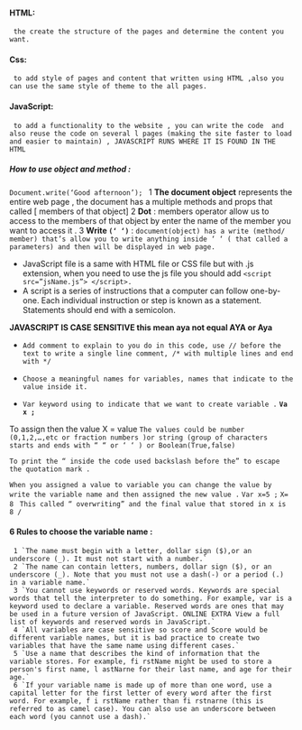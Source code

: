 #### HTML:
     the create the structure of the pages and determine the content you want.

#### Css:
     to add style of pages and content that written using HTML ,also you can use the same style of theme to the all pages.

#### JavaScript:
     to add a functionality to the website , you can write the code  and also reuse the code on several l pages (making the site faster to load and easier to maintain) , JAVASCRIPT RUNS WHERE IT IS FOUND IN THE HTML

##### How to use object and method :
`Document.write(‘Good afternoon’); `
 1 **The document object** represents the entire web page , the document has a multiple methods and props that called [ members of that object]
 2 **Dot** : members operator allow us to access to the members of that object by enter the name of the member you want to access it .
 3 **Write `(‘ ‘)`** : `document(object) has a write (method/ member) that’s allow you to write anything inside ‘ ‘ ( that called a parameters) and then will be displayed in web page.`

* JavaScript file is a same with HTML file or CSS file but with .js extension, when you need to use the js file you should add `<script src=”jsName.js”> </script>.`
* A script is a series of instructions that a computer can follow one-by-one. Each individual instruction or step is known as a statement. Statements should end with a semicolon.

**JAVASCRIPT IS CASE SENSITIVE this mean aya not equal AYA or Aya**

* `Add comment to explain to you do in this code, use // before the text to write a single line comment, /* with multiple lines and end with */` 

* `Choose a meaningful names for variables, names that indicate to the value inside it.`

* `Var keyword using to indicate that we want to create variable .`
 **`Va x ;`**

To assign then the value 
X = value 
`The values could be number (0,1,2,…,etc or fraction numbers )or string (group of characters starts and ends with “ “ or ‘ ‘ ) or Boolean(True,false)`

`To print the “ inside the code used backslash before the” to escape the quotation mark .`

`When you assigned a value to variable you can change the value by write the variable name and then assigned the new value .`
`Var x=5 ;`
`X= 8 `
`This called “ overwriting” and the final value that stored in x is 8 /`


#### 6 Rules to choose the variable name :
     1 `The name must begin with a letter, dollar sign ($),or an underscore (_). It must not start with a number.`
     2 `The name can contain letters, numbers, dollar sign ($), or an underscore (_). Note that you must not use a dash(-) or a period (.) in a variable name.`
     3 `You cannot use keywords or reserved words. Keywords are special words that tell the interpreter to do something. For example, var is a keyword used to declare a variable. Reserved words are ones that may be used in a future version of JavaScript. ONLINE EXTRA View a full list of keywords and reserved words in JavaScript.`
     4 `All variables are case sensitive so score and Score would be different variable names, but it is bad practice to create two variables that have the same name using different cases.`
     5 `Use a name that describes the kind of information that the variable stores. For example, fi rstName might be used to store a person's first name, l astNarne for their last name, and age for their age.`
     6 `If your variable name is made up of more than one word, use a capital letter for the first letter of every word after the first word. For example, f i rstName rather than fi rstnarne (this is referred to as camel case). You can also use an underscore between each word (you cannot use a dash).`

